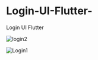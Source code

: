 # Login-UI-Flutter-
Login UI Flutter 

![login2](https://user-images.githubusercontent.com/88297426/197692932-5aa91b17-37cd-43c8-90e9-97bf85422c93.png)


![Login1](https://user-images.githubusercontent.com/88297426/197692888-8e61c9da-a634-43d9-9266-2c8bd5850fa7.png)


